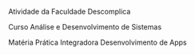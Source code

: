 Atividade da Faculdade Descomplica

Curso Análise e Desenvolvimento de Sistemas

Matéria Prática Integradora Desenvolvimento de Apps
